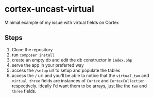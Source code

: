 # cortex-uncast-virtual

Minimal example of my issue with virtual fields on Cortex

## Steps

1. Clone the repository
2. run `composer install`
3. create an empty db and edit the db constructor in `index.php`
4. serve the app in your preferred way
5. access the `/setup` url to setup and populate the tables
6. access the `/` url and you'll be able to notice that the `virtual_two` and `virtual_three` fields are instances of `Cortex` and `CortexCollection` respectively. Ideally I'd want them to be arrays, just like the `two` and `three` fields.
